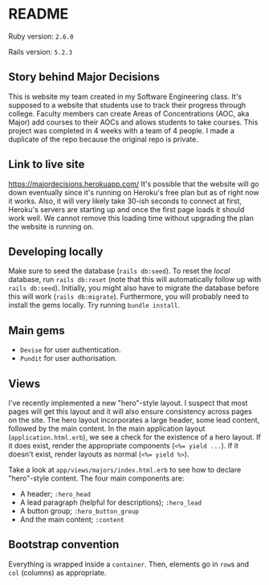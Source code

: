 # README

Ruby version: `2.6.0`

Rails version: `5.2.3`

## Story behind Major Decisions
This is website my team created in my Software Engineering class. It's supposed to a website that students use to track their progress through college. Faculty members can create Areas of Concentrations (AOC, aka Major) add courses to their AOCs and allows students to take courses. This project was completed in 4 weeks with a team of 4 people. I made a duplicate of the repo because the original repo is private. 

## Link to live site
https://majordecisions.herokuapp.com/
It's possible that the website will go down eventually since it's running on Heroku's free plan but as of right now it works. Also, it will very likely take 30-ish seconds to connect at first, Heroku's servers are starting up and once the first page loads it should work well. We cannot remove this loading time without upgrading the plan the website is running on.


## Developing locally
Make sure to seed the database (`rails db:seed`). To reset the _local_ database, run `rails db:reset` (note that this will automatically follow up with `rails db:seed`).
Initially, you might also have to migrate the database before this will work (`rails db:migrate`).
Furthermore, you will probably need to install the gems locally. Try running `bundle install`.

## Main gems
- `Devise` for user authentication.
- `Pundit` for user authorisation.

## Views
I've recently implemented a new "hero"-style layout. I suspect that most pages will get this layout and it will also ensure consistency across pages on the site. The hero layout incorporates a large header, some lead content, followed by the main content.
In the main application layout (`application.html.erb`), we see a check for the existence of a hero layout. If it does exist, render the appropriate components (`<%= yield ...`).
If it doesn't exist, render layouts as normal (`<%= yield %>`).

Take a look at `app/views/majors/index.html.erb` to see how to declare "hero"-style content. The four main components are:
- A header; `:hero_head`
- A lead paragraph (helpful for descriptions); `:hero_lead`
- A button group; `:hero_button_group`
- And the main content; `:content`

## Bootstrap convention
Everything is wrapped inside a `container`. Then, elements go in `row`s and `col` (columns) as appropriate.
